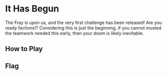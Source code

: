 # It Has Begun

The Fray is upon us, and the very first challenge has been released! Are you
ready factions!? Considering this is just the beginning, if you cannot musted
the teamwork needed this early, then your doom is likely inevitable.

## How to Play


## Flag

